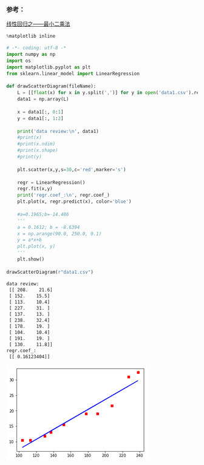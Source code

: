 
### 参考：
[线性回归之——最小二乘法](http://sbp810050504.blog.51cto.com/2799422/1269572)


```python
%matplotlib inline
```


```python
# -*- coding: utf-8 -*
import numpy as np
import os
import matplotlib.pyplot as plt
from sklearn.linear_model import LinearRegression

def drawScatterDiagram(fileName):
    L = [[float(x) for x in y.split(',')] for y in open('data1.csv').read().rstrip().split('\n')[:]]
    data1 = np.array(L)

    x = data1[:, 0:1]
    y = data1[:, 1:2]

    print('data review:\n', data1)
    #print(x)
    #print(x.ndim)
    #print(x.shape)
    #print(y)

    plt.scatter(x,y,s=30,c='red',marker='s')

    regr = LinearRegression()
    regr.fit(x,y)
    print('regr.coef_:\n', regr.coef_)
    plt.plot(x, regr.predict(x), color='blue')

    #a=0.1965;b=-14.486
    '''
    a = 0.1612; b = -8.6394
    x = np.arange(90.0, 250.0, 0.1)
    y = a*x+b
    plt.plot(x, y)
    '''
    plt.show()

drawScatterDiagram(r"data1.csv")

```

    data review:
     [[ 208.    21.6]
     [ 152.    15.5]
     [ 113.    10.4]
     [ 227.    31. ]
     [ 137.    13. ]
     [ 238.    32.4]
     [ 178.    19. ]
     [ 104.    10.4]
     [ 191.    19. ]
     [ 130.    11.8]]
    regr.coef_:
     [[ 0.16123404]]
    


![png](../images/linear-regression.png)



```python

```
